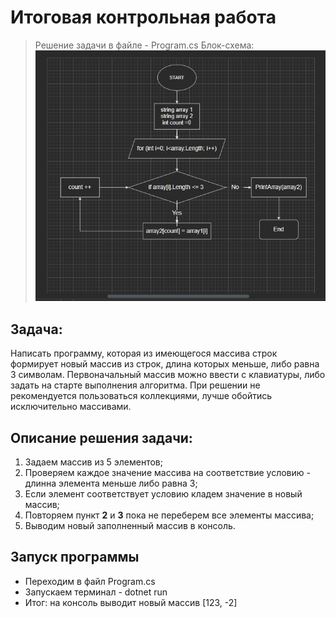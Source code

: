 # Итоговая контрольная работа

>Решение задачи в файле - Program.cs
>Блок-схема: ![Блок-схема](Bs.png)

## Задача: 

Написать программу, которая из имеющегося массива строк формирует новый массив из строк, длина которых меньше, либо равна 3 символам. Первоначальный массив можно ввести с клавиатуры, либо задать на старте выполнения алгоритма. При решении не рекомендуется пользоваться коллекциями, лучше обойтись исключительно массивами.

## Описание решения задачи:

1. Задаем массив из 5 элементов;
2. Проверяем каждое значение массива на соответствие условию - длинна элемента меньше либо равна 3;
3. Если элемент соответствует условию кладем значение в новый массив;
4. Повторяем пункт **2** и **3** пока не переберем все элементы массива;
5. Выводим новый заполненный массив в консоль.

## Запуск программы

- Переходим в файл Program.cs
- Запускаем терминал - dotnet run
- Итог: на консоль выводит новый массив [123, -2]




